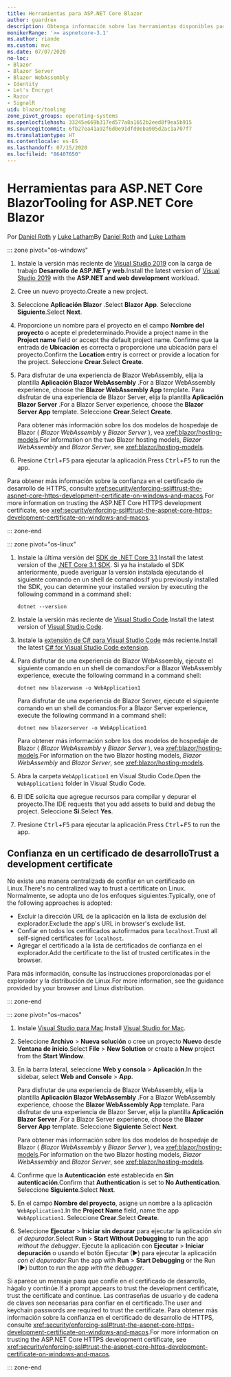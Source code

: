 ```yaml
---
title: Herramientas para ASP.NET Core Blazor
author: guardrex
description: Obtenga información sobre las herramientas disponibles para compilar aplicaciones de Blazor.
monikerRange: '>= aspnetcore-3.1'
ms.author: riande
ms.custom: mvc
ms.date: 07/07/2020
no-loc:
- Blazor
- Blazor Server
- Blazor WebAssembly
- Identity
- Let's Encrypt
- Razor
- SignalR
uid: blazor/tooling
zone_pivot_groups: operating-systems
ms.openlocfilehash: 33245e669b317ed577a8a1652b2eed8f9ea5b915
ms.sourcegitcommit: 6fb27ea41a92f6d0e91dfd0eba905d2ac1a707f7
ms.translationtype: HT
ms.contentlocale: es-ES
ms.lasthandoff: 07/15/2020
ms.locfileid: "86407650"
---
```

# <a name="tooling-for-aspnet-core-blazor"></a><span data-ttu-id="5653e-103">Herramientas para ASP.NET Core Blazor</span><span class="sxs-lookup"><span data-stu-id="5653e-103">Tooling for ASP.NET Core Blazor</span></span>

<span data-ttu-id="5653e-104">Por [Daniel Roth](https://github.com/danroth27) y [Luke Latham](https://github.com/guardrex)</span><span class="sxs-lookup"><span data-stu-id="5653e-104">By [Daniel Roth](https://github.com/danroth27) and [Luke Latham](https://github.com/guardrex)</span></span>

::: zone pivot="os-windows"

1. <span data-ttu-id="5653e-105">Instale la versión más reciente de [Visual Studio 2019](https://visualstudio.microsoft.com/downloads/) con la carga de trabajo **Desarrollo de ASP.NET y web**.</span><span class="sxs-lookup"><span data-stu-id="5653e-105">Install the latest version of [Visual Studio 2019](https://visualstudio.microsoft.com/downloads/) with the **ASP.NET and web development** workload.</span></span>

1. <span data-ttu-id="5653e-106">Cree un nuevo proyecto.</span><span class="sxs-lookup"><span data-stu-id="5653e-106">Create a new project.</span></span>

1. <span data-ttu-id="5653e-107">Seleccione **Aplicación Blazor** .</span><span class="sxs-lookup"><span data-stu-id="5653e-107">Select **Blazor App**.</span></span> <span data-ttu-id="5653e-108">Seleccione **Siguiente**.</span><span class="sxs-lookup"><span data-stu-id="5653e-108">Select **Next**.</span></span>

1. <span data-ttu-id="5653e-109">Proporcione un nombre para el proyecto en el campo **Nombre del proyecto** o acepte el predeterminado.</span><span class="sxs-lookup"><span data-stu-id="5653e-109">Provide a project name in the **Project name** field or accept the default project name.</span></span> <span data-ttu-id="5653e-110">Confirme que la entrada de **Ubicación** es correcta o proporcione una ubicación para el proyecto.</span><span class="sxs-lookup"><span data-stu-id="5653e-110">Confirm the **Location** entry is correct or provide a location for the project.</span></span> <span data-ttu-id="5653e-111">Seleccione **Crear**.</span><span class="sxs-lookup"><span data-stu-id="5653e-111">Select **Create**.</span></span>

1. <span data-ttu-id="5653e-112">Para disfrutar de una experiencia de Blazor WebAssembly, elija la plantilla **Aplicación Blazor WebAssembly** .</span><span class="sxs-lookup"><span data-stu-id="5653e-112">For a Blazor WebAssembly experience, choose the **Blazor WebAssembly App** template.</span></span> <span data-ttu-id="5653e-113">Para disfrutar de una experiencia de Blazor Server, elija la plantilla **Aplicación Blazor Server** .</span><span class="sxs-lookup"><span data-stu-id="5653e-113">For a Blazor Server experience, choose the **Blazor Server App** template.</span></span> <span data-ttu-id="5653e-114">Seleccione **Crear**.</span><span class="sxs-lookup"><span data-stu-id="5653e-114">Select **Create**.</span></span>

   <span data-ttu-id="5653e-115">Para obtener más información sobre los dos modelos de hospedaje de Blazor ( *Blazor WebAssembly* y *Blazor Server* ), vea <xref:blazor/hosting-models>.</span><span class="sxs-lookup"><span data-stu-id="5653e-115">For information on the two Blazor hosting models, *Blazor WebAssembly* and *Blazor Server*, see <xref:blazor/hosting-models>.</span></span>

1. <span data-ttu-id="5653e-116">Presione <kbd>Ctrl</kbd>+<kbd>F5</kbd> para ejecutar la aplicación.</span><span class="sxs-lookup"><span data-stu-id="5653e-116">Press <kbd>Ctrl</kbd>+<kbd>F5</kbd> to run the app.</span></span>

<span data-ttu-id="5653e-117">Para obtener más información sobre la confianza en el certificado de desarrollo de HTTPS, consulte <xref:security/enforcing-ssl#trust-the-aspnet-core-https-development-certificate-on-windows-and-macos>.</span><span class="sxs-lookup"><span data-stu-id="5653e-117">For more information on trusting the ASP.NET Core HTTPS development certificate, see <xref:security/enforcing-ssl#trust-the-aspnet-core-https-development-certificate-on-windows-and-macos>.</span></span>

::: zone-end

::: zone pivot="os-linux"

1. <span data-ttu-id="5653e-118">Instale la última versión del [SDK de .NET Core 3.1](https://dotnet.microsoft.com/download/dotnet-core/3.1).</span><span class="sxs-lookup"><span data-stu-id="5653e-118">Install the latest version of the [.NET Core 3.1 SDK](https://dotnet.microsoft.com/download/dotnet-core/3.1).</span></span> <span data-ttu-id="5653e-119">Si ya ha instalado el SDK anteriormente, puede averiguar la versión instalada ejecutando el siguiente comando en un shell de comandos:</span><span class="sxs-lookup"><span data-stu-id="5653e-119">If you previously installed the SDK, you can determine your installed version by executing the following command in a command shell:</span></span>

   ```dotnetcli
   dotnet --version
   ```

1. <span data-ttu-id="5653e-120">Instale la versión más reciente de [Visual Studio Code](https://code.visualstudio.com/).</span><span class="sxs-lookup"><span data-stu-id="5653e-120">Install the latest version of [Visual Studio Code](https://code.visualstudio.com/).</span></span>

1. <span data-ttu-id="5653e-121">Instale la [extensión de C# para Visual Studio Code](https://marketplace.visualstudio.com/items?itemName=ms-dotnettools.csharp) más reciente.</span><span class="sxs-lookup"><span data-stu-id="5653e-121">Install the latest [C# for Visual Studio Code extension](https://marketplace.visualstudio.com/items?itemName=ms-dotnettools.csharp).</span></span>

1. <span data-ttu-id="5653e-122">Para disfrutar de una experiencia de Blazor WebAssembly, ejecute el siguiente comando en un shell de comandos:</span><span class="sxs-lookup"><span data-stu-id="5653e-122">For a Blazor WebAssembly experience, execute the following command in a command shell:</span></span>

   ```dotnetcli
   dotnet new blazorwasm -o WebApplication1
   ```

   <span data-ttu-id="5653e-123">Para disfrutar de una experiencia de Blazor Server, ejecute el siguiente comando en un shell de comandos:</span><span class="sxs-lookup"><span data-stu-id="5653e-123">For a Blazor Server experience, execute the following command in a command shell:</span></span>

   ```dotnetcli
   dotnet new blazorserver -o WebApplication1
   ```

   <span data-ttu-id="5653e-124">Para obtener más información sobre los dos modelos de hospedaje de Blazor ( *Blazor WebAssembly* y *Blazor Server* ), vea <xref:blazor/hosting-models>.</span><span class="sxs-lookup"><span data-stu-id="5653e-124">For information on the two Blazor hosting models, *Blazor WebAssembly* and *Blazor Server*, see <xref:blazor/hosting-models>.</span></span>

1. <span data-ttu-id="5653e-125">Abra la carpeta `WebApplication1` en Visual Studio Code.</span><span class="sxs-lookup"><span data-stu-id="5653e-125">Open the `WebApplication1` folder in Visual Studio Code.</span></span>

1. <span data-ttu-id="5653e-126">El IDE solicita que agregue recursos para compilar y depurar el proyecto.</span><span class="sxs-lookup"><span data-stu-id="5653e-126">The IDE requests that you add assets to build and debug the project.</span></span> <span data-ttu-id="5653e-127">Seleccione **Sí**.</span><span class="sxs-lookup"><span data-stu-id="5653e-127">Select **Yes**.</span></span>

1. <span data-ttu-id="5653e-128">Presione <kbd>Ctrl</kbd>+<kbd>F5</kbd> para ejecutar la aplicación.</span><span class="sxs-lookup"><span data-stu-id="5653e-128">Press <kbd>Ctrl</kbd>+<kbd>F5</kbd> to run the app.</span></span>

## <a name="trust-a-development-certificate"></a><span data-ttu-id="5653e-129">Confianza en un certificado de desarrollo</span><span class="sxs-lookup"><span data-stu-id="5653e-129">Trust a development certificate</span></span>

<span data-ttu-id="5653e-130">No existe una manera centralizada de confiar en un certificado en Linux.</span><span class="sxs-lookup"><span data-stu-id="5653e-130">There's no centralized way to trust a certificate on Linux.</span></span> <span data-ttu-id="5653e-131">Normalmente, se adopta uno de los enfoques siguientes:</span><span class="sxs-lookup"><span data-stu-id="5653e-131">Typically, one of the following approaches is adopted:</span></span>

* <span data-ttu-id="5653e-132">Excluir la dirección URL de la aplicación en la lista de exclusión del explorador.</span><span class="sxs-lookup"><span data-stu-id="5653e-132">Exclude the app's URL in browser's exclude list.</span></span>
* <span data-ttu-id="5653e-133">Confiar en todos los certificados autofirmados para `localhost`.</span><span class="sxs-lookup"><span data-stu-id="5653e-133">Trust all self-signed certificates for `localhost`.</span></span>
* <span data-ttu-id="5653e-134">Agregar el certificado a la lista de certificados de confianza en el explorador.</span><span class="sxs-lookup"><span data-stu-id="5653e-134">Add the certificate to the list of trusted certificates in the browser.</span></span>

<span data-ttu-id="5653e-135">Para más información, consulte las instrucciones proporcionadas por el explorador y la distribución de Linux.</span><span class="sxs-lookup"><span data-stu-id="5653e-135">For more information, see the guidance provided by your browser and Linux distribution.</span></span>

::: zone-end

::: zone pivot="os-macos"

1. <span data-ttu-id="5653e-136">Instale [Visual Studio para Mac](https://visualstudio.microsoft.com/vs/mac/).</span><span class="sxs-lookup"><span data-stu-id="5653e-136">Install [Visual Studio for Mac](https://visualstudio.microsoft.com/vs/mac/).</span></span>

1. <span data-ttu-id="5653e-137">Seleccione **Archivo** > **Nueva solución** o cree un proyecto **Nuevo** desde **Ventana de inicio**.</span><span class="sxs-lookup"><span data-stu-id="5653e-137">Select **File** > **New Solution** or create a **New** project from the **Start Window**.</span></span>

1. <span data-ttu-id="5653e-138">En la barra lateral, seleccione **Web y consola** > **Aplicación**.</span><span class="sxs-lookup"><span data-stu-id="5653e-138">In the sidebar, select **Web and Console** > **App**.</span></span>

   <span data-ttu-id="5653e-139">Para disfrutar de una experiencia de Blazor WebAssembly, elija la plantilla **Aplicación Blazor WebAssembly** .</span><span class="sxs-lookup"><span data-stu-id="5653e-139">For a Blazor WebAssembly experience, choose the **Blazor WebAssembly App** template.</span></span> <span data-ttu-id="5653e-140">Para disfrutar de una experiencia de Blazor Server, elija la plantilla **Aplicación Blazor Server** .</span><span class="sxs-lookup"><span data-stu-id="5653e-140">For a Blazor Server experience, choose the **Blazor Server App** template.</span></span> <span data-ttu-id="5653e-141">Seleccione **Siguiente**.</span><span class="sxs-lookup"><span data-stu-id="5653e-141">Select **Next**.</span></span>

   <span data-ttu-id="5653e-142">Para obtener más información sobre los dos modelos de hospedaje de Blazor ( *Blazor WebAssembly* y *Blazor Server* ), vea <xref:blazor/hosting-models>.</span><span class="sxs-lookup"><span data-stu-id="5653e-142">For information on the two Blazor hosting models, *Blazor WebAssembly* and *Blazor Server*, see <xref:blazor/hosting-models>.</span></span>

1. <span data-ttu-id="5653e-143">Confirme que la **Autenticación** esté establecida en **Sin autenticación**.</span><span class="sxs-lookup"><span data-stu-id="5653e-143">Confirm that **Authentication** is set to **No Authentication**.</span></span> <span data-ttu-id="5653e-144">Seleccione **Siguiente**.</span><span class="sxs-lookup"><span data-stu-id="5653e-144">Select **Next**.</span></span>

1. <span data-ttu-id="5653e-145">En el campo **Nombre del proyecto**, asigne un nombre a la aplicación `WebApplication1`.</span><span class="sxs-lookup"><span data-stu-id="5653e-145">In the **Project Name** field, name the app `WebApplication1`.</span></span> <span data-ttu-id="5653e-146">Seleccione **Crear**.</span><span class="sxs-lookup"><span data-stu-id="5653e-146">Select **Create**.</span></span>

1. <span data-ttu-id="5653e-147">Seleccione **Ejecutar** > **Iniciar sin depurar** para ejecutar la aplicación *sin el depurador*.</span><span class="sxs-lookup"><span data-stu-id="5653e-147">Select **Run** > **Start Without Debugging** to run the app *without the debugger*.</span></span> <span data-ttu-id="5653e-148">Ejecute la aplicación con **Ejecutar** > **Iniciar depuración** o usando el botón Ejecutar (&#9654;) para ejecutar la aplicación *con el depurador*.</span><span class="sxs-lookup"><span data-stu-id="5653e-148">Run the app with **Run** > **Start Debugging** or the Run (&#9654;) button to run the app *with the debugger*.</span></span>

<span data-ttu-id="5653e-149">Si aparece un mensaje para que confíe en el certificado de desarrollo, hágalo y continúe.</span><span class="sxs-lookup"><span data-stu-id="5653e-149">If a prompt appears to trust the development certificate, trust the certificate and continue.</span></span> <span data-ttu-id="5653e-150">Las contraseñas de usuario y de cadena de claves son necesarias para confiar en el certificado.</span><span class="sxs-lookup"><span data-stu-id="5653e-150">The user and keychain passwords are required to trust the certificate.</span></span> <span data-ttu-id="5653e-151">Para obtener más información sobre la confianza en el certificado de desarrollo de HTTPS, consulte <xref:security/enforcing-ssl#trust-the-aspnet-core-https-development-certificate-on-windows-and-macos>.</span><span class="sxs-lookup"><span data-stu-id="5653e-151">For more information on trusting the ASP.NET Core HTTPS development certificate, see <xref:security/enforcing-ssl#trust-the-aspnet-core-https-development-certificate-on-windows-and-macos>.</span></span>

::: zone-end
